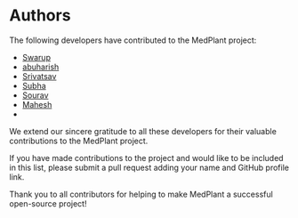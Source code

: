 # Authors

The following developers have contributed to the MedPlant project:

- [Swarup](https://github.com/swarupe7)
- [abuharish](https://github.com/abuharish02)
- [Srivatsav](https://github.com/onkarsrivastava)
- [Subha](https://github.com/subhaDTECH)
- [Sourav](https://github.com/sourav7274)
- [Mahesh](https://github.com/maheshravuri)
- 


We extend our sincere gratitude to all these developers for their valuable contributions to the MedPlant project.

If you have made contributions to the project and would like to be included in this list, please submit a pull request adding your name and GitHub profile link.

Thank you to all contributors for helping to make MedPlant a successful open-source project!
